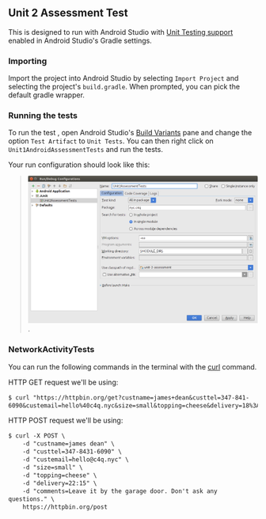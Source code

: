 ## Unit 2 Assessment Test
This is designed to run with Android Studio with
[Unit Testing support](https://sites.google.com/a/android.com/tools/tech-docs/unit-testing-support) enabled in Android Studio's Gradle settings.

### Importing
Import the project into Android Studio by selecting `Import Project` and selecting the project's `build.gradle`. When prompted, you can pick the default gradle wrapper.

### Running the tests
To run the test , open Android Studio's [Build Variants](https://sites.google.com/a/android.com/tools/tech-docs/unit-testing-support/qSxL68MPv5.png) pane and change the option `Test Artifact` to `Unit Tests`. You can then right click on `Unit1AndroidAssessmentTests` and run the tests.

Your run configuration should look like this:

> ![](static/run.configuration.png).


### NetworkActivityTests

You can run the following commands in the terminal with the [curl](https://developer.apple.com/library/mac/documentation/Darwin/Reference/ManPages/man1/curl.1.html) command.

HTTP GET request we'll be using: 

    $ curl "https://httpbin.org/get?custname=james+dean&custtel=347-841-6090&custemail=hello%40c4q.nyc&size=small&topping=cheese&delivery=18%3A15&comments=Leave+it+by+the+garage+door.+Don%27t+ask+any+questions."

HTTP POST request we'll be using:

    $ curl -X POST \
        -d "custname=james dean" \
        -d "custtel=347-8431-6090" \
        -d "custemail=hello@c4q.nyc" \
        -d "size=small" \
        -d "topping=cheese" \
        -d "delivery=22:15" \
        -d "comments=Leave it by the garage door. Don't ask any questions." \
        https://httpbin.org/post


